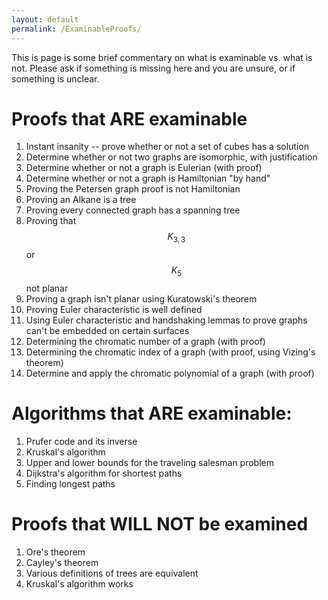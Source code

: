 ```yaml
---
layout: default
permalink: /ExaminableProofs/
---
```


This is page is some brief commentary on what is examinable vs. what is not.  Please ask if something is missing here and you are unsure, or if something is unclear.

Proofs that ARE examinable
=====
1. Instant insanity -- prove whether or not a set of cubes has a solution
2. Determine whether or not two graphs are isomorphic, with justification
3. Determine whether or not a graph is Eulerian (with proof)
4. Determine whether or not a graph is Hamiltonian "by hand"   
5. Proving the Petersen graph proof is not Hamiltonian
6. Proving an Alkane is a tree
7. Proving every connected graph has a spanning tree
8. Proving that $$K_{3,3}$$ or $$K_5$$ not planar
9. Proving a graph isn't planar using Kuratowski's theorem
10. Proving Euler characteristic is well defined
11. Using Euler characteristic and handshaking lemmas to prove graphs can't be embedded on certain surfaces
12. Determining the chromatic number of a graph (with proof)
13. Determining the chromatic index of a graph (with proof, using Vizing's theorem)
14. Determine and apply the chromatic polynomial of a graph (with proof)

Algorithms that ARE examinable:
====

1. Prufer code and its inverse
2. Kruskal's algorithm
3. Upper and lower bounds for the traveling salesman problem
4. Dijkstra's algorithm for shortest paths
5. Finding longest paths


Proofs that WILL NOT be examined
====

1. Ore's theorem
2. Cayley's theorem
3. Various definitions of trees are equivalent
3. Kruskal's algorithm works

